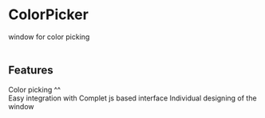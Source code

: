 # ColorPicker
window for color picking<br>
<br>
## Features
Color picking ^^<br>
Easy integration with Complet js based interface
Individual designing of the window
<br>

